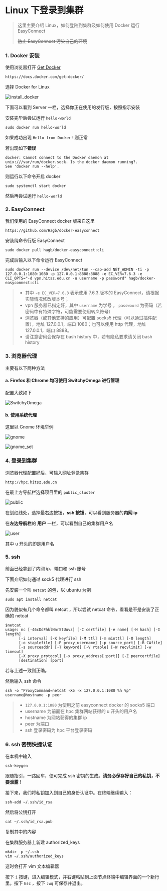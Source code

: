 # Linux 下登录到集群

> 这里主要介绍 Linux，如何登陆到集群及如何使用 Docker 运行 EasyConnect 
>
> ~~防止 EasyConnect 污染自己的环境~~

### 1. Docker 安装

使用浏览器打开 [Get Docker](https://docs.docker.com/get-docker/)

```
https://docs.docker.com/get-docker/
```

选择 Docker for Linux

![install_docker](https://gitee.com/villard/wiki-images/raw/master/login/install_docker.webp)

下面可以看到 Server 一栏，选择你正在使用的发行版，按照指示安装

安装完毕后尝试运行 `hello-world`

```shell
sudo docker run hello-world
```

如果成功出现 `Hello from Docker!` 则正常

若出现如下<b>错误</b>

```shell
docker: Cannot connect to the Docker daemon at unix:///var/run/docker.sock. Is the docker daemon running?.
See 'docker run --help'.
```

则运行以下命令开启 docker

```shell
sudo systemctl start docker
```

然后再尝试运行 `hello-world`



### 2. EasyConnect 

我们使用的  EasyConnect docker  版来自这里

```
https://github.com/Hagb/docker-easyconnect
```

安装纯命令行版 EasyConnect 

```shell
sudo docker pull hagb/docker-easyconnect:cli
```

完成后输入以下命令运行  EasyConnect 

```shell
sudo docker run --device /dev/net/tun --cap-add NET_ADMIN -ti -p 127.0.0.1:1080:1080 -p 127.0.0.1:8888:8888 -e EC_VER=7.6.3 -e CLI_OPTS="-d vpn.hitsz.edu.cn -u username -p password" hagb/docker-easyconnect:cli
```

>- 其中 `-e EC_VER=7.6.3` 表示使用 7.6.3 版本的 EasyConnect，请根据实际情况修改版本号；
>- vpn 服务器已指定好，其中 `username` 为学号 ， `passwoord`  为密码（若密码中有特殊字符，可能需要使用转义符号）
>- 浏览器（或其他支持的应用）可配置 socks5 代理（可以通过插件配置），地址 127.0.0.1，端口 1080；也可以使用 http 代理，地址 127.0.0.1，端口 8888。
>- 请注意密码会保存在 bash history 中，若有隐私要求请关闭 bash history



### 3. 浏览器代理

主要有以下两种方法

#### a. Firefox 和 Chrome 均可使用 SwitchyOmega 进行管理

配置大致如下

![SwitchyOmega](https://gitee.com/villard/wiki-images/raw/master/login/SwitchyOmega.webp)

#### b. 使用系统代理

这里以 Gnome 环境举例

![gnome](https://gitee.com/villard/wiki-images/raw/master/login/gnome.webp)

![gnome_set](https://gitee.com/villard/wiki-images/raw/master/login/gnome_settings.webp)

### 4. 登录到集群

浏览器代理配置好后，可输入网址登录集群

```shell
http://hpc.hitsz.edu.cn
```



在最上方导航栏选择项目里的 `public_cluster`

![public](https://gitee.com/villard/wiki-images/raw/master/login/hpchome.webp)



在划红线处，选择最右边按钮，**ssh 按钮**，可以看到服务器的**内网 ip**

在**左边导航栏**的 **用户** 一栏，可以看到自己的集群用户名

![user](https://gitee.com/villard/wiki-images/raw/master/login/user.webp)

其中 u 开头的即是用户名

### 5. ssh

前面已经拿到了内网 ip，端口和 ssh 账号

下面介绍如何通过 sock5 代理进行 ssh

先安装一个叫 `netcat` 的包，以 ubuntu 为例

```shell
sudo apt install netcat
```

因为貌似有几个命令都叫 netcat ，所以尝试 netcat 命令，看看是不是安装了正确的 netcat

```shell
$netcat
usage: nc [-46cDdFhklNnrStUuvz] [-C certfile] [-e name] [-H hash] [-I length]
	  [-i interval] [-K keyfile] [-M ttl] [-m minttl] [-O length]
	  [-o staplefile] [-P proxy_username] [-p source_port] [-R CAfile]
	  [-s sourceaddr] [-T keyword] [-V rtable] [-W recvlimit] [-w timeout]
	  [-X proxy_protocol] [-x proxy_address[:port]] [-Z peercertfile]
	  [destination] [port]

```

若与上述一致则正确。

然后输入 ssh 命令

```shell
ssh -o "ProxyCommand=netcat -X5 -x 127.0.0.1:1080 %h %p" username@hostname -p peer
```

> - `127.0.0.1:1080` 为使用之前 easyconnect docker 的 socks5 端口
> - username 为前面在 hpc 集群网站获得的 u 开头的用户名
> - hostname 为网站获得的集群 ip
> - peer 为端口
> - ssh 登录密码为 hpc 平台登录密码



### 6. ssh 密钥快捷认证

在本机中输入

```shell
ssh-keygen
```

跟随指引，一路回车，便可完成 ssh 密钥的生成。**请务必保存好自己的私钥，不要泄露！**

接下来，我们将私钥加入到自己的身份认证中。在终端继续输入：

```shell
ssh-add ~/.ssh/id_rsa
```

然后将公钥打开

```shell
cat ~/.ssh/id_rsa.pub
```

复制其中的内容

在集群服务器上新建 authorized_keys

```shell
mkdir -p ~/.ssh
vim ~/.ssh/authorized_keys
```
这时会打开 vim 文本编辑器

按下 `i` 按键，进入编辑模式，并右键粘贴到上面节点终端中编辑界面的一个新行里。按下 `Esc` ，按下 `:wq` 可保存并退出。

